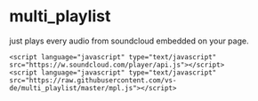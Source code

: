 multi_playlist
==============

just plays every audio from soundcloud embedded on your page.

    <script language="javascript" type="text/javascript" src="https://w.soundcloud.com/player/api.js"></script>
    <script language="javascript" type="text/javascript" src="https://raw.githubusercontent.com/vs-de/multi_playlist/master/mpl.js"></script>


